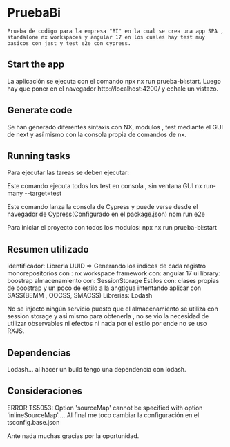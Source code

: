 # PruebaBi
    Prueba de codigo para la empresa "BI" en la cual se crea una app SPA , standalone nx workspaces y angular 17 en los cuales hay test muy basicos con jest y test e2e con cypress.
## Start the app

La aplicación se ejecuta con el comando npx nx run prueba-bi:start. Luego hay que poner en el navegador http://localhost:4200/ y echale un vistazo.

## Generate code

Se han generado diferentes sintaxis con NX, modulos , test mediante el GUI de next y así mismo con la consola propia de comandos de nx.

## Running tasks

Para ejecutar las tareas se deben ejecutar:

Este comando ejecuta todos los test en consola , sin ventana GUI
nx run-many --target=test

Este comando lanza la consola de Cypress y puede verse desde el navegador de Cypress(Configurado en el package.json)
nom run e2e

Para iniciar el proyecto con todos los modulos:
npx nx run prueba-bi:start

## Resumen utilizado

identificador: Libreria UUID => Generando los indices de cada registro
monorepositorios con : nx workspace
framework con: angular 17
ui library: boostrap
almacenamiento con: SessionStorage
Estilos con: clases propias de boostrap y un poco de estilo a la angtigua intentando aplicar con SASS(BEMM , OOCSS, SMACSS)
Librerias: Lodash


No se injecto ningún servicio puesto que el almacenamiento se utiliza con session storage y asi mismo para obtenerla , no se vio la necesidad de utilizar observables ni efectos ni nada por el estilo por ende no se uso RXJS.

## Dependencias
Lodash... al hacer un build tengo una dependencia con lodash.

## Consideraciones
ERROR TS5053: Option 'sourceMap' cannot be specified with option 'inlineSourceMap'.... Al final me toco cambiar la configuración en el tsconfig.base.json

Ante nada muchas gracias por la oportunidad.


